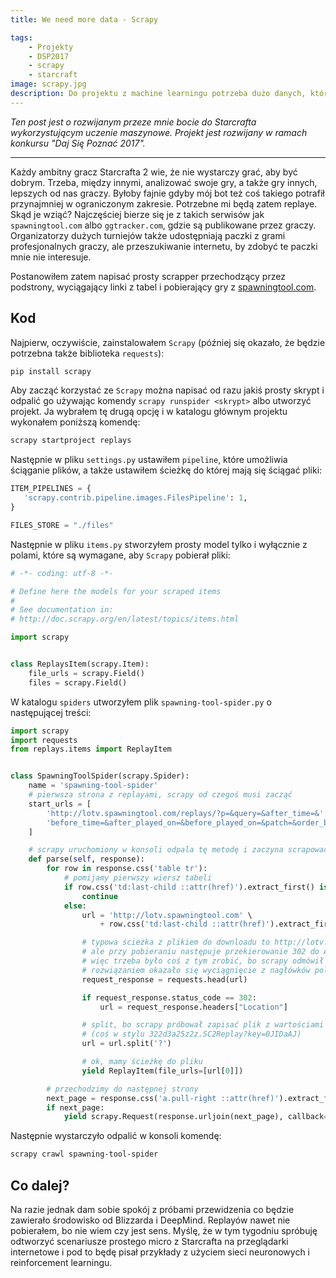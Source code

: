 ```yaml
---
title: We need more data - Scrapy

tags:
    - Projekty
    - DSP2017
    - scrapy
    - starcraft
image: scrapy.jpg
description: Do projektu z machine learningu potrzeba dużo danych, które trzeba jakoś zdobyć. Dzisiaj o wykorzystaniu biblioteki Scrapy do tego celu.
---
```

*Ten post jest o rozwijanym przeze mnie bocie do Starcrafta wykorzystującym uczenie maszynowe. Projekt jest rozwijany w ramach konkursu "Daj Się Poznać 2017".*

---

Każdy ambitny gracz Starcrafta 2 wie, że nie wystarczy grać, aby być dobrym. Trzeba, między innymi, analizować swoje gry, a także gry innych, lepszych od nas graczy. Byłoby fajnie gdyby mój bot też coś takiego potrafił przynajmniej w ograniczonym zakresie. Potrzebne mi będą zatem replaye. Skąd je wziąć? Najczęściej bierze się je z takich serwisów jak `spawningtool.com` albo `ggtracker.com`, gdzie są publikowane przez graczy. Organizatorzy dużych turniejów także udostępniają paczki z grami profesjonalnych graczy, ale przeszukiwanie internetu, by zdobyć te paczki mnie nie interesuje.

<!-- truncate -->

Postanowiłem zatem napisać prosty scrapper przechodzący przez podstrony, wyciągający linki z tabel i pobierający gry z [spawningtool.com](http://lotv.spawningtool.com/replays/).

## Kod

Najpierw, oczywiście, zainstalowałem `Scrapy` (później się okazało, że będzie potrzebna także biblioteka `requests`):

```sh
pip install scrapy
```

Aby zacząć korzystać ze `Scrapy` można napisać od razu jakiś prosty skrypt i odpalić go używając komendy `scrapy runspider <skrypt>` albo utworzyć projekt. Ja wybrałem tę drugą opcję i w katalogu głównym projektu wykonałem poniższą komendę:

```sh
scrapy startproject replays
```

Następnie w pliku `settings.py` ustawiłem `pipeline`, które umożliwia ściąganie plików, a także ustawiłem ścieżkę do której mają się ściągać pliki:

```python
ITEM_PIPELINES = {
   'scrapy.contrib.pipeline.images.FilesPipeline': 1,
}

FILES_STORE = "./files"
```

Następnie w pliku `items.py` stworzyłem prosty model tylko i wyłącznie z polami, które są wymagane, aby `Scrapy` pobierał pliki:

```python
# -*- coding: utf-8 -*-

# Define here the models for your scraped items
#
# See documentation in:
# http://doc.scrapy.org/en/latest/topics/items.html

import scrapy


class ReplaysItem(scrapy.Item):
    file_urls = scrapy.Field()
	files = scrapy.Field()
```

W katalogu `spiders` utworzyłem plik `spawning-tool-spider.py` o następującej treści:

```python
import scrapy
import requests
from replays.items import ReplayItem


class SpawningToolSpider(scrapy.Spider):
    name = 'spawning-tool-spider'
    # pierwsza strona z replayami, scrapy od czegoś musi zacząć
    start_urls = [
        'http://lotv.spawningtool.com/replays/?p=&query=&after_time=&'
        'before_time=&after_played_on=&before_played_on=&patch=&order_by='
    ]

    # scrapy uruchomiony w konsoli odpala tę metodę i zaczyna scrapować
    def parse(self, response):
        for row in response.css('table tr'):
            # pomijamy pierwszy wiersz tabeli
            if row.css('td:last-child ::attr(href)').extract_first() is None:
                continue
            else:
                url = 'http://lotv.spawningtool.com' \
                    + row.css('td:last-child ::attr(href)').extract_first()

                # typowa ścieżka z plikiem do downloadu to http://lotv.spawningtool.com/<liczba>/download/
                # ale przy pobieraniu następuje przekierowanie 302 do Amazona,
                # więc trzeba było coś z tym zrobić, bo scrapy odmówił posłuszeństwa
                # rozwiązaniem okazało się wyciągnięcie z nagłówków pola Location, czyli właściwego adresu
                request_response = requests.head(url)

                if request_response.status_code == 302:
                    url = request_response.headers["Location"]

                # split, bo scrapy próbował zapisać plik z wartościami pól GET
                # (coś w stylu 322d3a25z2z.SC2Replay?key=0JIDaAJ)
                url = url.split('?')

                # ok, mamy ścieżkę do pliku
                yield ReplayItem(file_urls=[url[0]])

        # przechodzimy do następnej strony
        next_page = response.css('a.pull-right ::attr(href)').extract_first()
        if next_page:
            yield scrapy.Request(response.urljoin(next_page), callback=self.parse)
```


Następnie wystarczyło odpalić w konsoli komendę:

```sh
scrapy crawl spawning-tool-spider
```

## Co dalej?

Na razie jednak dam sobie spokój z próbami przewidzenia co będzie zawierało środowisko od Blizzarda i DeepMind. Replayów nawet nie pobierałem, bo nie wiem czy jest sens. Myślę, że w tym tygodniu spróbuję odtworzyć scenariusze prostego micro z Starcrafta na przeglądarki internetowe i pod to będę pisał przykłady z użyciem sieci neuronowych i reinforcement learningu.
